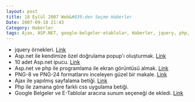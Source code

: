 ```yaml
---
layout: post
title: 18 Eylül 2007 Web&#039;den Seçme Haberler
Date: 2007-09-18 21:43
Category: Haberler
tags: Ajax, ASP.NET, google-belgeler-etablolar, Haberler, jquery, php, png, sunum
---
```


-   jquery örnekleri. [Link][]
-   Asp.net ile kendimize özel doğrulama popup'ı oluşturmak. [Link][1]
-   10 adet Asp.net ipucu. [Link][2]
-   Asp.net ve php ile programlama ile ekran görüntüsü almak. [Link][3]
-   PNG-8 ve PNG-24 formatlarını inceleyen güzel bir makale. [Link][4]
-   Ajax ile yapılmış sayfalama betiği. [Link][5]
-   Php ile zamana göre farklı css uygulama betiği. 
-   Google Belgeler ve E-Tablolar aracına sunum seçeneği de ekledi.
    [Link][7]


  [Link]: http://ui.jquery.com/ "jQuery demo"
  [1]: http://aspalliance.com/1366 "asp.net doğrulama ekranı"
  [2]: http://www.ajaxninja.com/?p=167 "asp.net ipucu"
  [3]: http://www.plentyofcode.com/2007/09/website-screenshot-capture-with-aspnet.html
    "asp.net ve php ekran görüntüsü"
  [4]: http://www.sitepoint.com/blogs/2007/09/18/png8-the-clear-winner/
    "png"
  [5]: http://www.dynamicdrive.com/dynamicindex17/ajaxpaginate/index.htm
    "sayfalama betiği"
  [7]: http://googlesystem.blogspot.com/2007/09/google-presentations-finally-launched.html
    "Google Belgeler ve E-tabloalr ve sunu"
